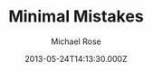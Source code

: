 ---
title: Minimal Mistakes
github: https://github.com/mmistakes/minimal-mistakes
demo: https://mmistakes.github.io/minimal-mistakes/
author: Michael Rose
ssg:
  - Jekyll
cms:
  - Markdown
date: 2013-05-24T14:13:30.000Z
description: >-
  Jekyll theme for building a personal site, blog, project documentation, or
  portfolio.
draft: false
publish_date: '2013-05-24T14:13:30Z'
update_date: '2022-07-08T15:38:44Z'
github_star: 10083
github_fork: 20334
---
